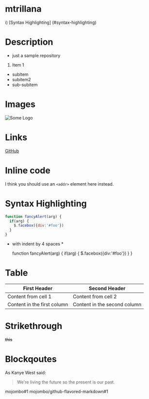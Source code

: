 # mtrillana

i) [Syntax Highlighting] (#syntax-highlighting)

# Description
 - just a sample repository

1. Item 1
 * subItem
 * subitem2
  * sub-subitem
  
# Images
![Some Logo](https://upload.wikimedia.org/wikipedia/commons/a/ab/Logo_TV_2015.png)

# Links
[GitHub](http://github.com)

# Inline code
I think you should use an
`<addr>` element here instead.

# Syntax Highlighting

```javascript
function fancyAlert(arg) {
  if(arg) {
    $.facebox({div:'#foo'})
  }
}
```
* with indent by 4 spaces *
 
    function fancyAlert(arg) {
        if(arg) {
            $.facebox({div:'#foo'})
        }
    }

# Table
First Header | Second Header
------------ | -------------
Content from cell 1 | Content from cell 2
Content in the first column | Content in the second column

# Strikethrough
~~this~~

# Blockqoutes
As Kanye West said:
> We're living the future so
> the present is our past.

mojombo#1
mojombo/github-flavored-markdown#1
